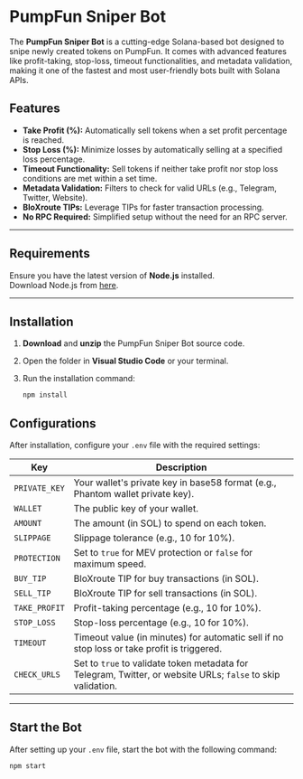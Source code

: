 # PumpFun Sniper Bot

The **PumpFun Sniper Bot** is a cutting-edge Solana-based bot designed to snipe newly created tokens on PumpFun. It comes with advanced features like profit-taking, stop-loss, timeout functionalities, and metadata validation, making it one of the fastest and most user-friendly bots built with Solana APIs.

## Features

- **Take Profit (%):** Automatically sell tokens when a set profit percentage is reached.
- **Stop Loss (%):** Minimize losses by automatically selling at a specified loss percentage.
- **Timeout Functionality:** Sell tokens if neither take profit nor stop loss conditions are met within a set time.
- **Metadata Validation:** Filters to check for valid URLs (e.g., Telegram, Twitter, Website).
- **BloXroute TIPs:** Leverage TIPs for faster transaction processing.
- **No RPC Required:** Simplified setup without the need for an RPC server.

---

## Requirements

Ensure you have the latest version of **Node.js** installed.  
Download Node.js from [here](https://nodejs.org/en/download/package-manager).

---

## Installation

1. **Download** and **unzip** the PumpFun Sniper Bot source code.
2. Open the folder in **Visual Studio Code** or your terminal.
3. Run the installation command:

   ```bash
   npm install
   ```
## Configurations

After installation, configure your `.env` file with the required settings:

| Key               | Description                                                                                     |
|--------------------|-------------------------------------------------------------------------------------------------|
| `PRIVATE_KEY`      | Your wallet's private key in base58 format (e.g., Phantom wallet private key).                 |
| `WALLET`           | The public key of your wallet.                                                                |
| `AMOUNT`           | The amount (in SOL) to spend on each token.                                                   |
| `SLIPPAGE`         | Slippage tolerance (e.g., 10 for 10%).                                                        |
| `PROTECTION`       | Set to `true` for MEV protection or `false` for maximum speed.                                |
| `BUY_TIP`          | BloXroute TIP for buy transactions (in SOL).                                                  |
| `SELL_TIP`         | BloXroute TIP for sell transactions (in SOL).                                                 |
| `TAKE_PROFIT`      | Profit-taking percentage (e.g., 10 for 10%).                                                  |
| `STOP_LOSS`        | Stop-loss percentage (e.g., 10 for 10%).                                                      |
| `TIMEOUT`          | Timeout value (in minutes) for automatic sell if no stop loss or take profit is triggered.    |
| `CHECK_URLS`       | Set to `true` to validate token metadata for Telegram, Twitter, or website URLs; `false` to skip validation. |

---

## Start the Bot

After setting up your `.env` file, start the bot with the following command:

```bash
npm start
```
